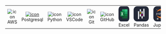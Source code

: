 <table>
  <tr>
    <td align="center" width="96">
      <img src="https://skillicons.dev/icons?i=aws" alt="icon" width="50" height="50" />
      <br>AWS
    </td>
    <td align="center" width="96">
      <a href="#macropower-tech">
        <img src="https://skillicons.dev/icons?i=postgresql" alt="icon" width="50" height="50" />
      </a>
      <br>Postgresql
    </td>
    <td align="center" width="96">
      <img src="https://skillicons.dev/icons?i=py" alt="icon" width="50" height="50" />
      <br>Python
    </td>
    <td align="center" width="96">
      <img src="https://skillicons.dev/icons?i=vscode" alt="icon" width="50" height="50" />
      <br>VSCode
    </td>
    <td align="center" width="96">
      <img src="https://skillicons.dev/icons?i=git" alt="icon" width="50" height="50" />
      <br>Git
    </td>
    <td align="center" width="96">
      <img src="https://skillicons.dev/icons?i=github" alt="icon" width="50" height="50" />
      <br>GitHub
    </td>
    <td align="center" width="96">
      <img src="https://raw.githubusercontent.com/LelouchFR/skill-icons/9f5d7e4f9f05149fb51ff48f8f64fef30f6f58a1/assets/excel-auto.svg" alt="icon" width="50" height="50" />
      <br>Excel
    </td>
    <td align="center" width="96">
      <img src="https://raw.githubusercontent.com/LelouchFR/skill-icons/9f5d7e4f9f05149fb51ff48f8f64fef30f6f58a1/assets/pandas-auto.svg" alt="icon" width="50" height="50" />
      <br>Pandas
    </td>
    <td align="center" width="96">
      <img src="https://raw.githubusercontent.com/LelouchFR/skill-icons/9f5d7e4f9f05149fb51ff48f8f64fef30f6f58a1/assets/jupyter-auto.svg" alt="icon" width="50" height="50" />
      <br>Jupyter
    </td>
  </tr>
</table>
